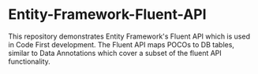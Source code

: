 # Entity-Framework-Fluent-API
This repository demonstrates Entity Framework's Fluent API which is used in Code First development. The Fluent API maps POCOs to DB tables, similar to Data Annotations which cover a subset of the fluent API functionality.
